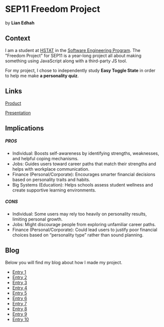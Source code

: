 # SEP11 Freedom Project
by **Lian Edhah**

## Context
I am a student at [HSTAT](https://www.hstat.org/) in the [Software Engineering Program](https://hstatsep.github.io/). The "Freedom Project" for SEP11 is a year-long project all about making something using JavaScript along with a third-party JS tool.

For my project, I chose to independently study **Easy Toggle State** in order to help me make **a personality quiz**.

## Links

[Product]()

[Presentation]()

## Implications
##### PROS
* Individual: Boosts self-awareness by identifying strengths, weaknesses, and helpful coping mechanisms.
* Jobs: Guides users toward career paths that match their strengths and helps with workplace communication.
* Finance (Personal/Corporate): Encourages smarter financial decisions based on personality traits and habits.
* Big Systems (Education): Helps schools assess student wellness and create supportive learning environments.
##### CONS
* Individual: Some users may rely too heavily on personality results, limiting personal growth.
* Jobs: Might discourage people from exploring unfamiliar career paths.
* Finance (Personal/Corporate): Could lead users to justify poor financial choices based on “personality type” rather than sound planning.


## Blog
Below you will find my blog about how I made my project.

* [Entry 1](blog/entry01.md)
* [Entry 2](blog/entry02.md)
* [Entry 3](blog/entry03.md)
* [Entry 4](blog/entry04.md)
* [Entry 5](blog/entry05.md)
* [Entry 6](blog/entry06.md)
* [Entry 7](blog/entry07.md)
* [Entry 8](blog/entry08.md)
* [Entry 9](blog/entry09.md)
* [Entry 10](blog/entry10.md)
